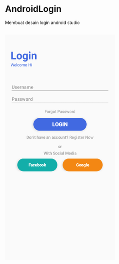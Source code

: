 # AndroidLogin
Membuat desain login android studio


<br>
<img src="https://github.com/Rian23-R4/AndroidLogin/blob/master/View.PNG" />
<br>
